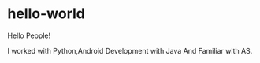 # hello-world
Hello People!

I worked with Python,Android Development with Java
And Familiar with AS.


